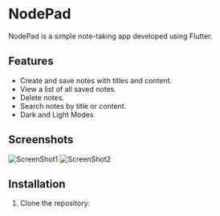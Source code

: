 # NodePad

NodePad is a simple note-taking app developed using Flutter.

## Features

- Create and save notes with titles and content.
- View a list of all saved notes.
- Delete notes.
- Search notes by title or content.
- Dark and Light Modes

## Screenshots

![ScreenShot1](Screenshot_2023-07-10-06-31-08-004_com.example.notepad_flutter_project_.jpg)
![ScreenShot2](Screenshot_2023-07-10-06-30-45-442_com.example.notepad_flutter_project_.jpg)

## Installation

1. Clone the repository:

